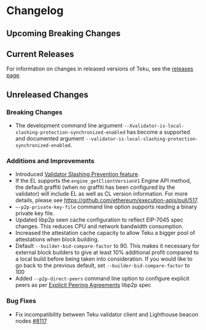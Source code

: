 # Changelog

## Upcoming Breaking Changes

## Current Releases

For information on changes in released versions of Teku, see
the [releases page](https://github.com/Consensys/teku/releases).

## Unreleased Changes

### Breaking Changes
 - The development command line argument `--Xvalidator-is-local-slashing-protection-synchronized-enabled` has become a supported and documented argument `--validator-is-local-slashing-protection-synchronized-enabled`.

### Additions and Improvements
- Introduced [Validator Slashing Prevention feature](https://docs.teku.consensys.io/how-to/prevent-slashing/detect-slashing).
- If the EL supports the `engine_getClientVersionV1` Engine API method, the default graffiti (when no graffiti has been configured by the validator) will include EL as well as CL version information. For more details, please see https://github.com/ethereum/execution-apis/pull/517.
- `—-p2p-private-key-file` command line option supports reading a binary private key file.
- Updated libp2p seen cache configuration to reflect EIP-7045 spec changes. This reduces CPU and network bandwidth consumption.
- Increased the attestation cache capacity to allow Teku a bigger pool of attestations when block building.
- Default `--builder-bid-compare-factor` to 90. This makes it necessary for external block builders to give at least 10% additional profit compared to a local build before being taken into consideration. If you would like to go back to the previous default, set `--builder-bid-compare-factor` to 100
- Added `--p2p-direct-peers` command line option to configure explicit peers as per [Explicit Peering Agreements](https://github.com/libp2p/specs/blob/master/pubsub/gossipsub/gossipsub-v1.1.md#explicit-peering-agreements) libp2p spec

### Bug Fixes
- Fix incompatibility between Teku validator client and Lighthouse beacon nodes [#8117](https://github.com/Consensys/teku/pull/8117)
